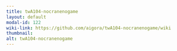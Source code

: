 ```yaml
---
title: twA104-nocranenogame
layout: default
modal-id: 122
wiki-link: https://github.com/aigora/twA104-nocranenogame/wiki
thumbnail: 
alt: twA104-nocranenogame
---
```


